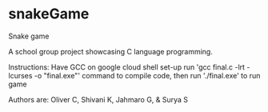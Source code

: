 # snakeGame
Snake game

A school group project showcasing C language programming.

Instructions:
Have GCC on google cloud shell set-up
run 'gcc final.c -lrt -lcurses -o "final.exe"' command to compile code,
then run './final.exe' to run game

Authors are:
Oliver C, 
Shivani K, 
Jahmaro G, & 
Surya S
